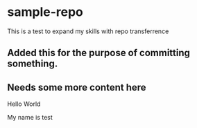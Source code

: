 # sample-repo
This is a test to expand my skills with repo transferrence


## Added this for the purpose of committing something.

## Needs some more content here

Hello World

My name is test
